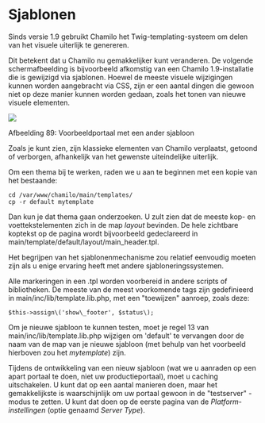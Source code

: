 # Sjablonen

Sinds versie 1.9 gebruikt Chamilo het Twig-templating-systeem om delen van het visuele uiterlijk te genereren.

Dit betekent dat u Chamilo nu gemakkelijker kunt veranderen. De volgende schermafbeelding is bijvoorbeeld afkomstig van een Chamilo 1.9-installatie die is gewijzigd via sjablonen. Hoewel de meeste visuele wijzigingen kunnen worden aangebracht via CSS, zijn er een aantal dingen die gewoon niet op deze manier kunnen worden gedaan, zoals het tonen van nieuwe visuele elementen.

![](../../.gitbook/assets/images50%20%281%29.png)

Afbeelding 89: Voorbeeldportaal met een ander sjabloon

Zoals je kunt zien, zijn klassieke elementen van Chamilo verplaatst, getoond of verborgen, afhankelijk van het gewenste uiteindelijke uiterlijk.

Om een thema bij te werken, raden we u aan te beginnen met een kopie van het bestaande:

```
cd /var/www/chamilo/main/templates/
cp -r default mytemplate
```

Dan kun je dat thema gaan onderzoeken. U zult zien dat de meeste kop- en voettekstelementen zich in de map _layout_ bevinden. De hele zichtbare koptekst op de pagina wordt bijvoorbeeld gedeclareerd in main/template/default/layout/main\_header.tpl.

Het begrijpen van het sjablonenmechanisme zou relatief eenvoudig moeten zijn als u enige ervaring heeft met andere sjabloneringssystemen.

Alle markeringen in een .tpl worden voorbereid in andere scripts of bibliotheken. De meeste van de meest voorkomende tags zijn gedefinieerd in main/inc/lib/template.lib.php, met een "toewijzen" aanroep, zoals deze:

```
$this->assign\('show\_footer', $status\);
```

Om je nieuwe sjabloon te kunnen testen, moet je regel 13 van main/inc/lib/template.lib.php wijzigen om 'default' te vervangen door de naam van de map van je nieuwe sjabloon \(met behulp van het voorbeeld hierboven zou het _mytemplate_\) zijn.

Tijdens de ontwikkeling van een nieuw sjabloon \(wat we u aanraden op een apart portaal te doen, niet uw productieportaal\), moet u caching uitschakelen. U kunt dat op een aantal manieren doen, maar het gemakkelijkste is waarschijnlijk om uw portaal gewoon in de "testserver" -modus te zetten. U kunt dat doen op de eerste pagina van de _Platform-instellingen_ \(optie genaamd _Server Type_\).

